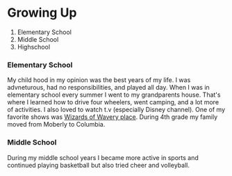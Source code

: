 # Growing Up

1. Elementary School
2. Middle School
3. Highschool

### Elementary School

My child hood in my opinion was the best years of my life. I was advneturous, had no responsibilities, and played all day. When I was in elementary school every summer I went to my grandparents house. That's where I learned how to drive four wheelers, went camping, and a lot more of activities. I also loved to watch t.v (especially Disney channel). One of my favorite shows was [Wizards of Wavery place](https://en.wikipedia.org/wiki/Wizards_of_Waverly_Place). During 4th grade my family moved from Moberly to Columbia.




### Middle School

During my middle school years I became more active in sports and continued playing basketball but also tried cheer and volleyball. 
